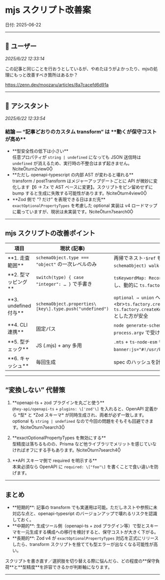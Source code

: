 # mjs スクリプト改善案

日付: 2025-06-22

---

## 👤 ユーザー
*2025/6/22 12:33:14*

この記事と同じことを行おうとしているが、やめたほうがよかったり、mjsの処理にもっと改善すべき箇所はあるか？

https://zenn.dev/moozaru/articles/8a7cacefd6d91a

---

## 🤖 アシスタント
*2025/6/22 12:33:54*

### 結論 ― “記事どおりのカスタム transform” は \*\*動くが保守コストが高め\*\*  
- \*\*型安全性の低下は小さい\*\*  
  任意プロパティが `string | undefined` になっても JSON 送信時は `undefined` が消えるため、実行時の不整合はまず起きません。citeturn2view0  
- \*\*ただし openapi-typescript の内部 AST が変わると壊れる\*\*  
  transform / postTransform はメジャーアップデートごとに API が微妙に変化します【6 → 7.x で AST ベースに変更】。スクリプトをピン留めせずに bump すると生成に失敗する可能性があります。citeturn4view0  
- \*\*Zod 側で “? だけ” を表現できる日はまだ先\*\*  
  `exactOptionalPropertyTypes` を考慮した optional 実装は v4 ロードマップに載っていますが、現状は未実装です。citeturn7search0  

---

## mjs スクリプトの改善ポイント

| 項目 | 現状 (記事) | 改善案 |
| --- | --- | --- |
| \*\*1. 走査範囲\*\* | `schemaObject.type === "object"` の一次レベルのみ | 再帰でネスト･`$ref` も追跡。`transform()` 内で `if ("properties" in schemaObject) walk(schemaObject)` のように実装 |
| \*\*2. 型マッピング\*\* | `switch(type) { case "integer": … }` で手書き | `tsKeywordMap: Record&lt;string, ts.KeywordTypeSyntaxKind&gt;` を用意し、動的に `ts.factory.createKeywordTypeNode()` へ変換 |
| \*\*3. undefined 付与\*\* | `schemaObject.properties\[key\].type.push("undefined")` | `optional → union` への変換は postTransform で AST に対して&lt;br&gt;`ts.factory.createUnionTypeNode(\[node, ts.factory.createKeywordTypeNode(ts.SyntaxKind.UndefinedKeyword)\])` とした方が安全 |
| \*\*4. CLI 連携\*\* | 固定パス | `node generate-schema.mjs spec.yaml --out src/types.ts` のように `process.argv` で受け取り、CI でも使い回せるように |
| \*\*5. 型チェック\*\* | JS (.mjs) + any 多用 | `.mts` + `ts-node-esm` もしくはビルド済み `.cjs` で書き、`esbuild --banner:js="#!/usr/bin/env node"` で単一バイナリ化すると依存が減る |
| \*\*6. キャッシュ\*\* | 毎回生成 | spec のハッシュを計算し、同一ならスキップ。CI が速くなる |

---

## “変換しない” 代替策

1. \*\*openapi-ts + zod プラグインを丸ごと使う\*\*  
   `@hey-api/openapi-ts` + `plugins: \['zod'\]` を入れると、OpenAPI 定義から \*型\* と \*Zod スキーマ\* が同時生成され、両者が必ず一致します。optional も `string | undefined` なので今回の問題をそもそも回避できます。citeturn7search3  

2. \*\*exactOptionalPropertyTypes を無効にする\*\*  
   型精度は落ちるものの、Prisma など他ライブラリでメリットを感じていなければオフにする手もあります。citeturn7search4  

3. \*\*API スキーマ側で required を明示する\*\*  
   本来必須なら OpenAPI に `required: \["foo"\]` を書くことで食い違いを防げます。  

---

## まとめ

- \*\*短期的\*\*: 記事の transform でも実運用は可能。ただしネストや参照に未対応な点と、openapi-typesript のバージョンアップで壊れるリスクを認識しておく。  
- \*\*中期的\*\*: 生成ツール側（openapi-ts + zod プラグイン等）で型とスキーマを一元生成する構成への移行を検討すると、保守コストが大きく下がる。  
- \*\*長期的\*\*: Zod v4 が `exactOptionalPropertyTypes` 対応を正式にリリースしたら、transform スクリプトを捨てても型エラーが出なくなる可能性が高い。

スクリプトを書き直す／選択肢を切り替える際に悩んだら、どの程度の\*\*保守負荷\*\*と\*\*型精度\*\*を許容できるかが判断軸になります。

---
